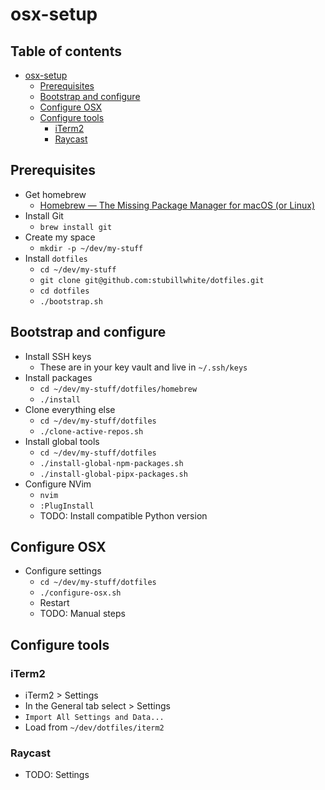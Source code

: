 # osx-setup #

<!-- markdown-toc start - Don't edit this section. Run M-x markdown-toc-refresh-toc -->
## Table of contents ##

- [osx-setup](#osx-setup)
    - [Prerequisites](#prerequisites)
    - [Bootstrap and configure](#bootstrap-and-configure)
    - [Configure OSX](#configure-osx)
    - [Configure tools](#configure-tools)
        - [iTerm2](#iterm2)
        - [Raycast](#raycast)

<!-- markdown-toc end -->

## Prerequisites ##

- Get homebrew
    - [Homebrew — The Missing Package Manager for macOS (or Linux)](https://brew.sh/)
- Install Git
    - `brew install git`
- Create my space
    - `mkdir -p ~/dev/my-stuff`
- Install `dotfiles`
    - `cd ~/dev/my-stuff`
    - `git clone git@github.com:stubillwhite/dotfiles.git`
    - `cd dotfiles`
    - `./bootstrap.sh`

## Bootstrap and configure ##

- Install SSH keys
    - These are in your key vault and live in `~/.ssh/keys`
- Install packages
    - `cd ~/dev/my-stuff/dotfiles/homebrew`
    - `./install`
- Clone everything else
    - `cd ~/dev/my-stuff/dotfiles`
    - `./clone-active-repos.sh`
- Install global tools
    - `cd ~/dev/my-stuff/dotfiles`
    - `./install-global-npm-packages.sh`
    - `./install-global-pipx-packages.sh`
- Configure NVim
    - `nvim`
    - `:PlugInstall`
    - TODO: Install compatible Python version

## Configure OSX ##

- Configure settings
    - `cd ~/dev/my-stuff/dotfiles`
    - `./configure-osx.sh`
    - Restart
    - TODO: Manual steps

## Configure tools ##

### iTerm2 ###

- iTerm2 > Settings
- In the General tab select > Settings
- `Import All Settings and Data...`
- Load from `~/dev/dotfiles/iterm2`

### Raycast ###

- TODO: Settings

